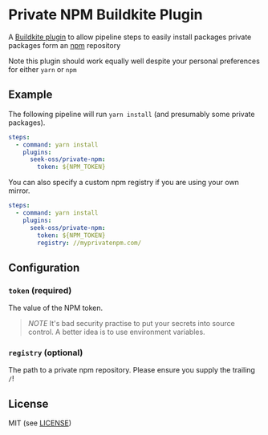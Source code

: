 # Private NPM Buildkite Plugin

A [Buildkite plugin](https://buildkite.com/docs/agent/v3/plugins) to allow pipeline steps to easily install packages
private packages form an [npm](https://www.npmjs.com) repository

Note this plugin should work equally well despite your personal preferences for either `yarn` or `npm`

## Example

The following pipeline will run `yarn install` (and presumably some private packages).

```yml
steps:
  - command: yarn install
    plugins:
      seek-oss/private-npm:
        token: ${NPM_TOKEN}
```

You can also specify a custom npm registry if you are using your own mirror.

```yml
steps:
  - command: yarn install
    plugins:
      seek-oss/private-npm:
        token: ${NPM_TOKEN}
        registry: //myprivatenpm.com/
```

## Configuration
### `token` (required)
The value of the NPM token.  

> *NOTE* It's bad security practise to put your secrets into source control. A better idea is to use environment variables.

### `registry` (optional)
The path to a private npm repository.  Please ensure you supply the trailing `/`!

## License
MIT (see [LICENSE](./LICENSE))

